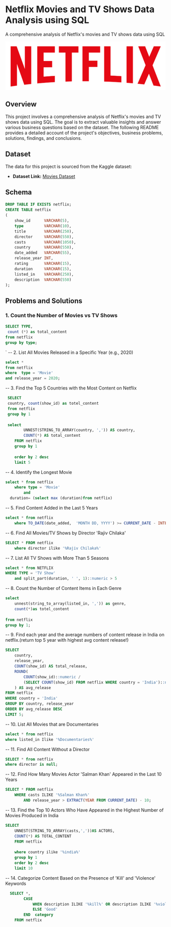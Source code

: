 # Netflix Movies and TV Shows Data Analysis using SQL
A comprehensive analysis of Netflix's movies and TV shows data using SQL

![Netflix Logo](https://github.com/muhammed-saheer/netflix_sql_project/blob/main/logo.png)

## Overview
This project involves a comprehensive analysis of Netflix's movies and TV shows data using SQL. The goal is to extract valuable insights and answer various business questions based on the dataset. The following README provides a detailed account of the project's objectives, business problems, solutions, findings, and conclusions.


## Dataset

The data for this project is sourced from the Kaggle dataset:

- **Dataset Link:** [Movies Dataset](https://www.kaggle.com/datasets/shivamb/netflix-shows?resource=download)


## Schema

```sql
DROP TABLE IF EXISTS netflix;
CREATE TABLE netflix
(
    show_id      VARCHAR(5),
    type         VARCHAR(10),
    title        VARCHAR(250),
    director     VARCHAR(550),
    casts        VARCHAR(1050),
    country      VARCHAR(550),
    date_added   VARCHAR(55),
    release_year INT,
    rating       VARCHAR(15),
    duration     VARCHAR(15),
    listed_in    VARCHAR(250),
    description  VARCHAR(550)
);
```

## Problems and Solutions


### 1. Count the Number of Movies vs TV Shows

```sql
SELECT TYPE,
 count (*) as total_content
from netflix
group by type;
```

`
-- 2. List All Movies Released in a Specific Year (e.g., 2020)

```sql
select *
from netflix
where  type = 'Movie'
and release_year = 2020;
```


-- 3. Find the Top 5 Countries with the Most Content on Netflix

```sql
 SELECT 
 country, count(show_id) as totel_content
 from netflix
 group by 1

 select
        UNNEST(STRING_TO_ARRAY(country, ',')) AS country,
        COUNT(*) AS total_content
    FROM netflix
	group by 1

	order by 2 desc
	limit 5
```


-- 4. Identify the Longest Movie

```sql
select * from netflix 
	where type = 'Movie'
		and 
  duration= (select max (duration)from netflix)
```


-- 5. Find Content Added in the Last 5 Years

```sql
select * from netflix
	where TO_DATE(date_added,  'MONTH DD, YYYY') >= CURRENT_DATE - INTERVAL '5 YEARS'

```


-- 6. Find All Movies/TV Shows by Director 'Rajiv Chilaka'

```sql
SELECT * FROM netflix
	where director ilike '%Rajiv Chilaka%'
```


-- 7. List All TV Shows with More Than 5 Seasons

```sql
select * from NETFLIX 
WHERE TYPE = 'TV Show'
	and split_part(duration, ' ', 1)::numeric > 5
```

-- 8. Count the Number of Content Items in Each Genre


```sql
select 
	unnest(string_to_array(listed_in, ',')) as genre,
	count(*)as totel_content

from netflix
group by 1;
```


-- 9. Find each year and the average numbers of content release in India on netflix.(return top 5 year with highest avg content release!)

```sql
SELECT 
    country,
    release_year,
    COUNT(show_id) AS total_release,
    ROUND(
        COUNT(show_id)::numeric /
        (SELECT COUNT(show_id) FROM netflix WHERE country = 'India')::numeric * 100, 2
    ) AS avg_release
FROM netflix
WHERE country = 'India'
GROUP BY country, release_year
ORDER BY avg_release DESC
LIMIT 5;
```


-- 10. List All Movies that are Documentaries

```sql
select * from netflix
where listed_in Ilike '%Documentaries%'
```



-- 11. Find All Content Without a Director

```sql
SELECT * from netflix
where director is null;
```


-- 12. Find How Many Movies Actor 'Salman Khan' Appeared in the Last 10 Years


```sql
SELECT * FROM netflix 	
	WHERE casts ILIKE '%Salman Khan%'
		AND release_year > EXTRACT(YEAR FROM CURRENT_DATE) - 10;
```



-- 13. Find the Top 10 Actors Who Have Appeared in the Highest Number of Movies Produced in India



```sql
SELECT 
	UNNEST(STRING_TO_ARRAY(casts,','))AS ACTORS,
	COUNT(*) AS TOTAL_CONTENT
	FROM netflix

	where country ilike '%india%'
	group by 1
	order by 2 desc
	limit 10
```



-- 14. Categorize Content Based on the Presence of 'Kill' and 'Violence' Keywords



```sql
  SELECT *,
        CASE 
            WHEN description ILIKE '%kill%' OR description ILIKE '%violence%' THEN 'Bad'
            ELSE 'Good'
        END  category
    FROM netflix
```


